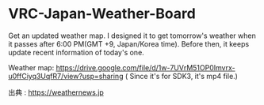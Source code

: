 # VRC-Japan-Weather-Board
Get an updated weather map. I designed it to get tomorrow's weather when it passes after 6:00 PM(GMT +9, Japan/Korea time). Before then, it keeps update recent information of today's one.



Weather map: https://drive.google.com/file/d/1w-7UVrM51OP0Imvrx-u0ffCiyq3UqfR7/view?usp=sharing  ( Since it's for SDK3, it's mp4 file.) 

出典 : https://weathernews.jp



